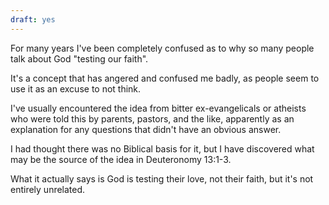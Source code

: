 ```yaml
---
draft: yes
---
```



For many years I've been completely confused as to why so many people talk
about God "testing our faith".

It's a concept that has angered and confused me badly, as people seem to use it
as an excuse to not think.

I've usually encountered the idea from bitter ex-evangelicals or atheists who
were told this by parents, pastors, and the like, apparently as an explanation
for any questions that didn't have an obvious answer.

I had thought there was no Biblical basis for it, but I have discovered what
may be the source of the idea in Deuteronomy 13:1-3.

What it actually says is God is testing their love, not their faith, but it's
not entirely unrelated.
